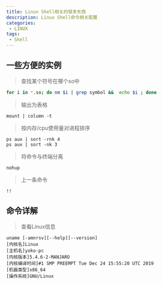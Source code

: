 ```yaml
---
title: Linux Shell相关的很多东西
description: Linux Shell命令相关配置
categories:
 - LINUX
tags:
 - Shell
---
```


## 一些方便的实例

> 查找某个符号在哪个so中

```bash
for i in *.so; do nm $i | grep symbol &&  echo $i ; done
```

> 输出为表格
```
mount | column -t
```

> 按内存/cpu使用量对进程排序
```
ps aux | sort -rnk 4
ps aux | sort -nk 3
```

> 将命令与终端分离
```
nohup
```

> 上一条命令
```
!!
```

## 命令详解

> 查看Linux信息

```
uname [-amnrsv][--help][--version]
[内核名]Linux
[主机名]yoko-pc
[内核版本]5.4.6-2-MANJARO 
[内核编译时间]#1 SMP PREEMPT Tue Dec 24 15:55:20 UTC 2019  
[机器类型]x86_64
[操作系统]GNU/Linux
```
